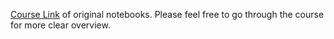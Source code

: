 <a href="https://www.deeplearning.ai/short-courses/prompt-engineering-with-llama-2/"> Course Link</a> of original notebooks. 
Please feel free to go through the course for more clear overview.

